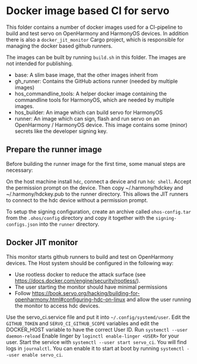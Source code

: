 # Docker image based CI for servo

This folder contains a number of docker images used for a CI-pipeline to build and test servo on
OpenHarmony and HarmonyOS devices.
In addition there is also a `docker_jit_monitor` Cargo project, which is responsible for
managing the docker based github runners.

The images can be built by running `build.sh` in this folder.
The images are not intended for publishing.

* base: A slim base image, that the other images inherit from
* gh_runner: Contains the GitHub actions runner (needed by multiple images)
* hos_commandline_tools: A helper docker image containing the commandline tools for HarmonyOS,
  which are needed by multiple images.
* hos_builder: An image which can build servo for HarmonyOS
* runner: An image which can sign, flash and run servo on an OpenHarmony / HarmonyOS device.
          This image contains some (minor) secrets like the developer signing key.


## Prepare the runner image

Before building the runner image for the first time, some manual steps are necessary:

On the host machine install `hdc`, connect a device and run `hdc shell`.
Accept the permission prompt on the device.
Then copy ~/.harmony/hdckey and ~/.harmony/hdckey.pub to the runner directory.
This allows the JIT runners to connect to the hdc device without a permission prompt.

To setup the signing configuration, create an archive called `ohos-config.tar` from the
`.ohos/config` directory and copy it together with the `signing-configs.json` into the
`runner` directory.


## Docker JIT monitor

This monitor starts github runners to build and test on OpenHarmony devices.
The Host system should be configured in the following way:

- Use rootless docker to reduce the attack surface (see https://docs.docker.com/engine/security/rootless/).
- The user starting the monitor should have minimal permissions
- Follow https://book.servo.org/hacking/building-for-openharmony.html#configuring-hdc-on-linux
  and allow the user running the monitor to access hdc devices.

Use the servo_ci.service file and put it into `~/.config/systemd/user`.
Edit the `GITHUB_TOKEN` and `SERVO_CI_GITHUB_SCOPE` variables and edit the DOCKER_HOST variable to have the correct User ID.
Run `systemctl --user daemon-reload`
Enable linger by `loginctl enable-linger <USER>` for your user.
Start the service with `systemctl --user start servo_ci`. You will find logs in `journalctl`.
You can enable it to start at boot by running `systemctl --user enable servo_ci`.

